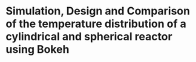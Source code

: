 # Simulation, Design and Comparison of the temperature distribution of a cylindrical and spherical reactor using Bokeh
